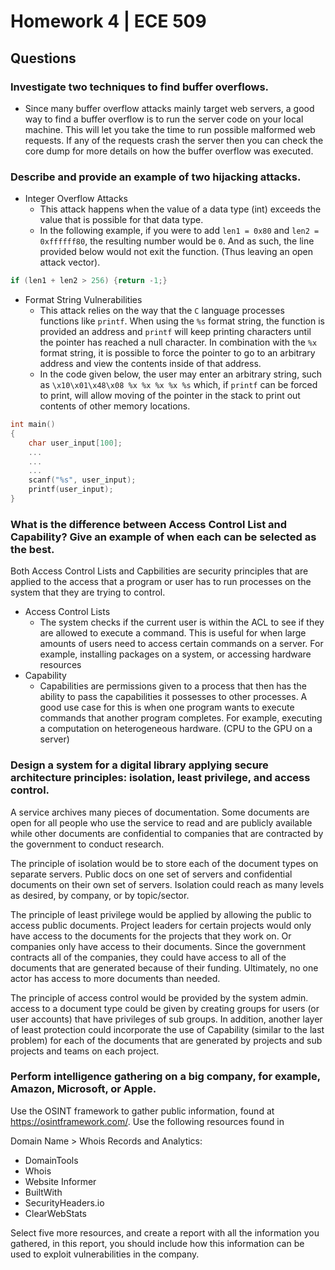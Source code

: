 # Homework 4 | ECE 509

## Questions

### Investigate two techniques to find buffer overflows.
- Since many buffer overflow attacks mainly target web servers, a good way to find a buffer overflow is to run the server code on your local machine. This will let you take the time to run possible malformed web requests. If any of the requests crash the server then you can check the core dump for more details on how the buffer overflow was executed.


### Describe and provide an example of two hijacking attacks.
- Integer Overflow Attacks
	- This attack happens when the value of a data type (int) exceeds the value that is possible for that data type.
	- In the following example, if you were to add `len1 = 0x80` and `len2 = 0xffffff80`, the resulting number would be `0`. And as such, the line provided below would not exit the function. (Thus leaving an open attack vector).
```c
if (len1 + len2 > 256) {return -1;}
```

- Format String Vulnerabilities
	- This attack relies on the way that the `C` language processes functions like `printf`. When using the `%s` format string, the function is provided an address and `printf` will keep printing characters until the pointer has reached a null character. In combination with the `%x` format string, it is possible to force the pointer to go to an arbitrary address and view the contents inside of that address.
	- In the code given below, the user may enter an arbitrary string, such as `\x10\x01\x48\x08 %x %x %x %x %s` which, if `printf` can be forced to print, will allow moving of the pointer in the stack to print out contents of other memory locations.

```c
int main()
{
	char user_input[100];
	...
	...
	...
	scanf("%s", user_input);
	printf(user_input);
}
```


### What is the difference between Access Control List and Capability? Give an example of when each can be selected as the best.

Both Access Control Lists and Capbilities are security principles that are applied to the access that a program or user has to run processes on the system that they are trying to control.
- Access Control Lists
	- The system checks if the current user is within the ACL to see if they are allowed to execute a command. This is useful for when large amounts of users need to access certain commands on a server. For example, installing packages on a system, or accessing hardware resources
- Capability
	- Capabilities are permissions given to a process that then has the ability to pass the capabilities it possesses to other processes. A good use case for this is when one program wants to execute commands that another program completes. For example, executing a computation on heterogeneous hardware. (CPU to the GPU on a server) 


### Design a system for a digital library applying secure architecture principles: isolation, least privilege, and access control.

A service archives many pieces of documentation. Some documents are open for all people who use the service to read and are publicly available while other documents are confidential to companies that are contracted by the government to conduct research. 

The principle of isolation would be to store each of the document types on separate servers. Public docs on one set of servers and confidential documents on their own set of servers. Isolation could reach as many levels as desired, by company, or by topic/sector.

The principle of least privilege would be applied by allowing the public to access public documents. Project leaders for certain projects would only have access to the documents for the projects that they work on. Or companies only have access to their documents. Since the government contracts all of the companies, they could have access to all of the documents that are generated because of their funding. Ultimately, no one actor has access to more documents than needed.

The principle of access control would be provided by the system admin. access to a document type could be given by creating groups for users (or user accounts) that have privileges of sub groups. In addition, another layer of least protection could incorporate the use of Capability (similar to the last problem) for each of the documents that are generated by projects and sub projects and teams on each project. 



### Perform intelligence gathering on a big company, for example, Amazon, Microsoft, or Apple. 
Use the OSINT framework to gather public information, found at https://osintframework.com/. Use the following resources found in 

Domain Name > Whois Records and Analytics:
- DomainTools 
- Whois
- Website Informer
- BuiltWith
- SecurityHeaders.io
- ClearWebStats 

Select five more resources, and create a report with all the information you gathered, in this report, you should include how this information can be used to exploit vulnerabilities in the company.

